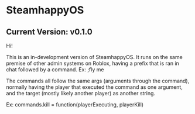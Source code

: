 # SteamhappyOS

## Current Version: v0.1.0

Hi!

This is an in-development version of SteamhappyOS. It runs on the same premise of other admin systems on Roblox, having a prefix that is ran in chat followed by a command.
Ex: ;fly me

The commands all follow the same args (arguments through the command), normally having the player that executed the command as one argument, and the target (mostly likely another player) as another string.

Ex: commands.kill = function(playerExecuting, playerKill)
